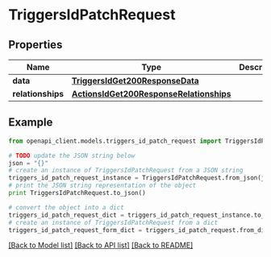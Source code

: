 # TriggersIdPatchRequest


## Properties
Name | Type | Description | Notes
------------ | ------------- | ------------- | -------------
**data** | [**TriggersIdGet200ResponseData**](TriggersIdGet200ResponseData.md) |  | [optional] 
**relationships** | [**ActionsIdGet200ResponseRelationships**](ActionsIdGet200ResponseRelationships.md) |  | [optional] 

## Example

```python
from openapi_client.models.triggers_id_patch_request import TriggersIdPatchRequest

# TODO update the JSON string below
json = "{}"
# create an instance of TriggersIdPatchRequest from a JSON string
triggers_id_patch_request_instance = TriggersIdPatchRequest.from_json(json)
# print the JSON string representation of the object
print TriggersIdPatchRequest.to_json()

# convert the object into a dict
triggers_id_patch_request_dict = triggers_id_patch_request_instance.to_dict()
# create an instance of TriggersIdPatchRequest from a dict
triggers_id_patch_request_form_dict = triggers_id_patch_request.from_dict(triggers_id_patch_request_dict)
```
[[Back to Model list]](../README.md#documentation-for-models) [[Back to API list]](../README.md#documentation-for-api-endpoints) [[Back to README]](../README.md)


